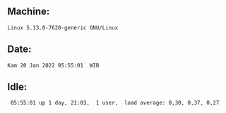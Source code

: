 ## Machine:
```
Linux 5.13.0-7620-generic GNU/Linux
```
## Date:
```
Kam 20 Jan 2022 05:55:01  WIB
```
## Idle:
```
 05:55:01 up 1 day, 21:03,  1 user,  load average: 0,30, 0,37, 0,27
```
